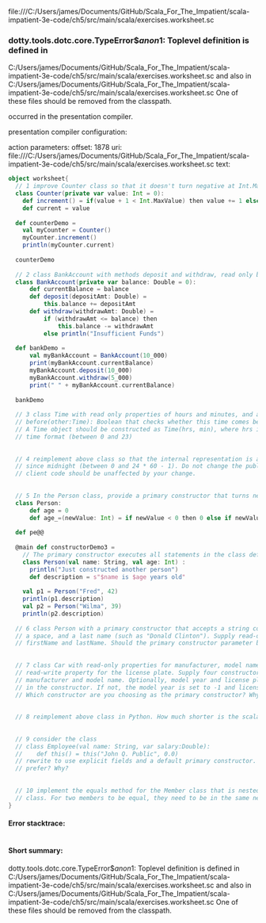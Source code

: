 file:///C:/Users/james/Documents/GitHub/Scala_For_The_Impatient/scala-impatient-3e-code/ch5/src/main/scala/exercises.worksheet.sc
### dotty.tools.dotc.core.TypeError$$anon$1: Toplevel definition <error> is defined in
  C:/Users/james/Documents/GitHub/Scala_For_The_Impatient/scala-impatient-3e-code/ch5/src/main/scala/exercises.worksheet.sc
and also in
  C:/Users/james/Documents/GitHub/Scala_For_The_Impatient/scala-impatient-3e-code/ch5/src/main/scala/exercises.worksheet.sc
One of these files should be removed from the classpath.

occurred in the presentation compiler.

presentation compiler configuration:


action parameters:
offset: 1878
uri: file:///C:/Users/james/Documents/GitHub/Scala_For_The_Impatient/scala-impatient-3e-code/ch5/src/main/scala/exercises.worksheet.sc
text:
```scala
object worksheet{
  // 1 improve Counter class so that it doesn't turn negative at Int.MaxValue
  class Counter(private var value: Int = 0):
    def increment() = if(value + 1 < Int.MaxValue) then value += 1 else println("max count reached")
    def current = value
    
  def counterDemo =
    val myCounter = Counter()
    myCounter.increment() 
    println(myCounter.current)
  
  counterDemo
  
  // 2 class BankAccount with methods deposit and withdraw, read only balance property
  class BankAccount(private var balance: Double = 0):
      def currentBalance = balance
      def deposit(depositAmt: Double) =
          this.balance += depositAmt
      def withdraw(withdrawAmt: Double) =
          if (withdrawAmt <= balance) then
              this.balance -= withdrawAmt   
          else println("Insufficient Funds")
  
  def bankDemo =
      val myBankAccount = BankAccount(10_000)
      print(myBankAccount.currentBalance)
      myBankAccount.deposit(10_000)
      myBankAccount.withdraw(5_000)
      print(" " + myBankAccount.currentBalance)
  
  bankDemo
  
  // 3 class Time with read only properties of hours and minutes, and a method
  // before(other:Time): Boolean that checks whether this time comes before the other
  // A Time object should be constructed as Time(hrs, min), where hrs is in military
  // time format (between 0 and 23)
  
  
  // 4 reimplement above class so that the internal representation is a number of minutes
  // since midnight (between 0 and 24 * 60 - 1). Do not change the public interface.
  // client code should be unaffected by your change.
  
  
  // 5 In the Person class, provide a primary constructor that turns negative ages to 0
  class Person:
      def age = 0
      def age_=(newValue: Int) = if newValue < 0 then 0 else if newValue > age then age = newValue
  
  def pe@@
  
  @main def constructorDemo3 =
    // The primary constructor executes all statements in the class definition
    class Person(val name: String, val age: Int) :
      println("Just constructed another person")
      def description = s"$name is $age years old"
    
    val p1 = Person("Fred", 42)
    println(p1.description)       
    val p2 = Person("Wilma", 39)
    println(p2.description)    
  
  // 6 class Person with a primary constructor that accepts a string containing a firstname
  // a space, and a last name (such as "Donald Clinton"). Supply read-only properties
  // firstName and lastName. Should the primary constructor parameter be a var val or plain?
  
  
  // 7 class Car with read-only properties for manufacturer, model name, model year, and a
  // read-write property for the license plate. Supply four constructors. All require the
  // manufacturer and model name. Optionally, model year and license plate can also be specified
  // in the constructor. If not, the model year is set to -1 and license plate to empty str.
  // Which constructor are you choosing as the primary constructor? Why?
  
  
  // 8 reimplement above class in Python. How much shorter is the scala class?
  
  
  // 9 consider the class
  // class Employee(val name: String, var salary:Double):
  //    def this() = this("John Q. Public", 0.0)
  // rewrite to use explicit fields and a default primary constructor. Which form do you
  // prefer? Why?
  
  
  // 10 implement the equals method for the Member class that is nested inside the Network
  // class. For two members to be equal, they need to be in the same network.
}
```



#### Error stacktrace:

```

```
#### Short summary: 

dotty.tools.dotc.core.TypeError$$anon$1: Toplevel definition <error> is defined in
  C:/Users/james/Documents/GitHub/Scala_For_The_Impatient/scala-impatient-3e-code/ch5/src/main/scala/exercises.worksheet.sc
and also in
  C:/Users/james/Documents/GitHub/Scala_For_The_Impatient/scala-impatient-3e-code/ch5/src/main/scala/exercises.worksheet.sc
One of these files should be removed from the classpath.